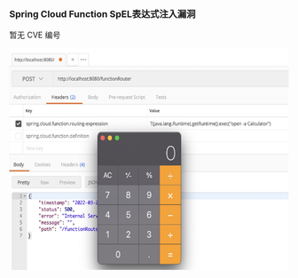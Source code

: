 ### Spring Cloud Function SpEL表达式注入漏洞

暂无 CVE 编号

<p align="center">
    <img height="400" src="./pics/RCE-SpEL.jpeg"/> 
</p>